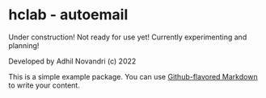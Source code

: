# hclab - autoemail

Under construction! Not ready for use yet! Currently experimenting and planning!

Developed by Adhil Novandri (c) 2022

This is a simple example package. You can use
[Github-flavored Markdown](https://guides.github.com/features/mastering-markdown/)
to write your content.
